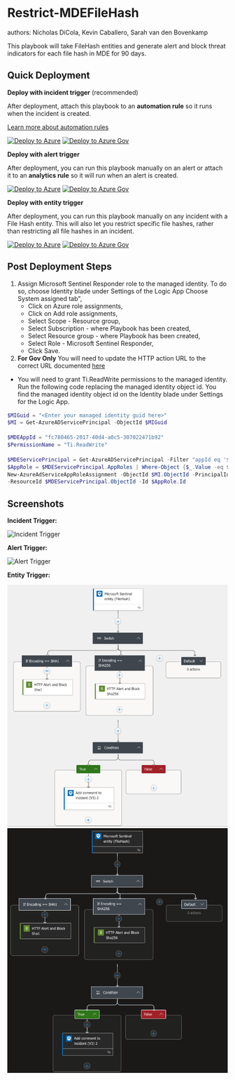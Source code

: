 # Restrict-MDEFileHash
authors: Nicholas DiCola, Kevin Caballero, Sarah van den Bovenkamp

This playbook will take FileHash entities and generate alert and block threat indicators for each file hash in MDE for 90 days.

## Quick Deployment
**Deploy with incident trigger** (recommended)

After deployment, attach this playbook to an **automation rule** so it runs when the incident is created.

[Learn more about automation rules](https://docs.microsoft.com/azure/sentinel/automate-incident-handling-with-automation-rules#creating-and-managing-automation-rules)

[![Deploy to Azure](https://aka.ms/deploytoazurebutton)](https://portal.azure.com/#create/Microsoft.Template/uri/https%3A%2F%2Fraw.githubusercontent.com%2FAzure%2FAzure-Sentinel%2Fmaster%2FSolutions%2FMicrosoftDefenderForEndpoint%2FPlaybooks%2FRestrict-MDEFileHash%2FRestrict-MDEFileHash-incident-trigger%2Fazuredeploy.json)
[![Deploy to Azure Gov](https://aka.ms/deploytoazuregovbutton)](https://portal.azure.us/#create/Microsoft.Template/uri/https%3A%2F%2Fraw.githubusercontent.com%2FAzure%2FAzure-Sentinel%2Fmaster%2FSolutions%2FMicrosoftDefenderForEndpoint%2FPlaybooks%2FRestrict-MDEFileHash%2FRestrict-MDEFileHash-incident-trigger%2Fazuredeploy.json)


**Deploy with alert trigger**

After deployment, you can run this playbook manually on an alert or attach it to an **analytics rule** so it will run when an alert is created.

[![Deploy to Azure](https://aka.ms/deploytoazurebutton)](https://portal.azure.com/#create/Microsoft.Template/uri/https%3A%2F%2Fraw.githubusercontent.com%2FAzure%2FAzure-Sentinel%2Fmaster%2FSolutions%2FMicrosoftDefenderForEndpoint%2FPlaybooks%2FRestrict-MDEFileHash%2FRestrict-MDEFileHash-alert-trigger%2Fazuredeploy.json)
[![Deploy to Azure Gov](https://aka.ms/deploytoazuregovbutton)](https://portal.azure.us/#create/Microsoft.Template/uri/https%3A%2F%2Fraw.githubusercontent.com%2FAzure%2FAzure-Sentinel%2Fmaster%2FSolutions%2FMicrosoftDefenderForEndpoint%2FPlaybooks%2FRestrict-MDEFileHash%2FRestrict-MDEFileHash-alert-trigger%2Fazuredeploy.json)


**Deploy with entity trigger**

After deployment, you can run this playbook manually on any incident with a File Hash entity. This will also let you restrict specific file hashes, rather than restricting all file hashes in an incident.

[![Deploy to Azure](https://aka.ms/deploytoazurebutton)](https://portal.azure.com/#create/Microsoft.Template/uri/https%3A%2F%2Fraw.githubusercontent.com%2FAzure%2FAzure-Sentinel%2Fmaster%2FSolutions%2FMicrosoftDefenderForEndpoint%2FPlaybooks%2FRestrict-MDEFileHash%2FRestrict-MDEFileHash-entity-trigger%2Fazuredeploy.json)
[![Deploy to Azure Gov](https://aka.ms/deploytoazuregovbutton)](https://portal.azure.us/#create/Microsoft.Template/uri/https%3A%2F%2Fraw.githubusercontent.com%2FAzure%2FAzure-Sentinel%2Fmaster%2FSolutions%2FMicrosoftDefenderForEndpoint%2FPlaybooks%2FRestrict-MDEFileHash%2FRestrict-MDEFileHash-entity-trigger%2Fazuredeploy.json)


## Post Deployment Steps
1. Assign Microsoft Sentinel Responder role to the managed identity. To do so, choose Identity blade under Settings of the Logic App Choose System assigned tab",
   - Click on Azure role assignments,
   - Click on Add role assignments,
   - Select Scope - Resource group,
   - Select Subscription - where Playbook has been created,
   - Select Resource group - where Playbook has been created,
   - Select Role - Microsoft Sentinel Responder,
   - Click Save.
2. **For Gov Only** You will need to update the HTTP action URL to the correct URL documented [here](https://docs.microsoft.com/microsoft-365/security/defender-endpoint/gov?view=o365-worldwide#api)
- You will need to grant Ti.ReadWrite permissions to the managed identity.  Run the following code replacing the managed identity object id.  You find the managed identity object id on the Identity blade under Settings for the Logic App.
```powershell
$MIGuid = "<Enter your managed identity guid here>"
$MI = Get-AzureADServicePrincipal -ObjectId $MIGuid

$MDEAppId = "fc780465-2017-40d4-a0c5-307022471b92"
$PermissionName = "Ti.ReadWrite" 

$MDEServicePrincipal = Get-AzureADServicePrincipal -Filter "appId eq '$MDEAppId'"
$AppRole = $MDEServicePrincipal.AppRoles | Where-Object {$_.Value -eq $PermissionName -and $_.AllowedMemberTypes -contains "Application"}
New-AzureAdServiceAppRoleAssignment -ObjectId $MI.ObjectId -PrincipalId $MI.ObjectId `
-ResourceId $MDEServicePrincipal.ObjectId -Id $AppRole.Id
```

## Screenshots
**Incident Trigger:**  

![Incident Trigger](./Restrict-MDEFileHash-incident-trigger/images/designerLight.png)

**Alert Trigger:**  

![Alert Trigger](./Restrict-MDEFileHash-alert-trigger/images/Restrict-MDEFileHash_alert.png)

**Entity Trigger:**  

![Entity Trigger Light](./Restrict-MDEFileHash-entity-trigger/images/Restrict-MDEFileHash-entityTrigger-light.png)
![Entity Trigger Dark](./Restrict-MDEFileHash-entity-trigger/images/Restrict-MDEFileHash-entityTrigger-dark.png)